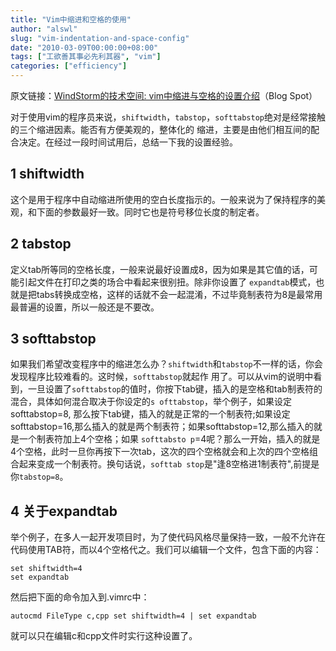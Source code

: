 ```yaml
---
title: "Vim中缩进和空格的使用"
author: "alswl"
slug: "vim-indentation-and-space-config"
date: "2010-03-09T00:00:00+08:00"
tags: ["工欲善其事必先利其器", "vim"]
categories: ["efficiency"]
---
```


原文链接：[WindStorm的技术空间: vim中缩进与空格的设置介绍](http://windwithstorm.blogspot.com/)（Blog Spot）

对于使用vim的程序员来说，`shiftwidth`，`tabstop`，`softtabstop`绝对是经常接触的三个缩进因素。能否有方便美观的，整体化的
缩进，主要是由他们相互间的配合决定。在经过一段时间试用后，总结一下我的设置经验。

## 1 shiftwidth

这个是用于程序中自动缩进所使用的空白长度指示的。一般来说为了保持程序的美观，和下面的参数最好一致。同时它也是符号移位长度的制定者。

## 2 tabstop

定义tab所等同的空格长度，一般来说最好设置成8，因为如果是其它值的话，可能引起文件在打印之类的场合中看起来很别扭。除非你设置了
`expandtab`模式，也就是把tabs转换成空格，这样的话就不会一起混淆，不过毕竟制表符为8是最常用最普遍的设置，所以一般还是不要改。

## 3 softtabstop

如果我们希望改变程序中的缩进怎么办？`shiftwidth`和`tabstop`不一样的话，你会发现程序比较难看的。这时候，`softtabstop`就起作
用了。可以从vim的说明中看到，一旦设置了`softtabstop`的值时，你按下tab键，插入的是空格和tab制表符的混合，具体如何混合取决于你设定的`s
ofttabstop`，举个例子，如果设定softtabstop=8, 那么按下tab键，插入的就是正常的一个制表符;如果设定
softtabstop=16,那么插入的就是两个制表符；如果softtabstop=12,那么插入的就是一个制表符加上4个空格；如果 `softtabsto
p`=4呢？那么一开始，插入的就是4个空格，此时一旦你再按下一次tab，这次的四个空格就会和上次的四个空格组合起来变成一个制表符。换句话说，`softtab
stop`是"逢8空格进1制表符",前提是你`tabstop=8`。

## 4 关于expandtab

举个例子，在多人一起开发项目时，为了使代码风格尽量保持一致，一般不允许在代码使用TAB符，而以4个空格代之。我们可以编辑一个文件，包含下面的内容：


    set shiftwidth=4
    set expandtab

然后把下面的命令加入到.vimrc中：


    autocmd FileType c,cpp set shiftwidth=4 | set expandtab

就可以只在编辑c和cpp文件时实行这种设置了。


